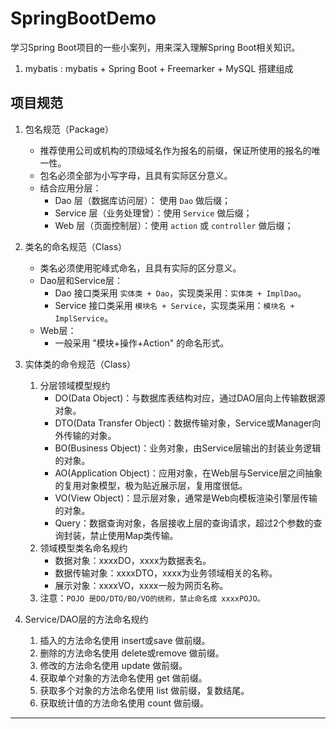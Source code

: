 # SpringBootDemo

学习Spring Boot项目的一些小案列，用来深入理解Spring Boot相关知识。
1. mybatis : mybatis + Spring Boot + Freemarker + MySQL 搭建组成


## 项目规范
1. 包名规范（Package）
    * 推荐使用公司或机构的顶级域名作为报名的前缀，保证所使用的报名的唯一性。
    * 包名必须全部为小写字母，且具有实际区分意义。
    * 结合应用分层：
        - Dao 层（数据库访问层）： 使用 `Dao` 做后缀；
        - Service 层（业务处理曾）：使用 `Service` 做后缀；
        - Web 层（页面控制层）：使用 `action` 或 `controller` 做后缀；
                    
2. 类名的命名规范（Class）
    * 类名必须使用驼峰式命名，且具有实际的区分意义。
    * Dao层和Service层：
        - Dao 接口类采用 `实体类 + Dao`，实现类采用：`实体类 + ImplDao`。
        - Service 接口类采用 `模块名 + Service`，实现类采用：`模块名 + ImplService`。 
    * Web层：
        - 一般采用 "模块+操作+Action" 的命名形式。
        
3. 实体类的命令规范（Class）
    1. 分层领域模型规约
        - DO(Data Object)：与数据库表结构对应，通过DAO层向上传输数据源对象。
        - DTO(Data Transfer Object)：数据传输对象，Service或Manager向外传输的对象。
        - BO(Business Object)：业务对象，由Service层输出的封装业务逻辑的对象。
        - AO(Application Object)：应用对象，在Web层与Service层之间抽象的复用对象模型，极为贴近展示层，复用度很低。
        - VO(View Object)：显示层对象，通常是Web向模板渲染引擎层传输的对象。
        - Query：数据查询对象，各层接收上层的查询请求，超过2个参数的查询封装，禁止使用Map类传输。
    2. 领域模型类名命名规约
        - 数据对象：xxxxDO，xxxx为数据表名。
        - 数据传输对象：xxxxDTO，xxxx为业务领域相关的名称。
        - 展示对象：xxxxVO，xxxx一般为网页名称。
    3. 注意：`POJO 是DO/DTO/BO/VO的统称，禁止命名成 xxxxPOJO。`
4. Service/DAO层的方法命名规约
    1. 插入的方法命名使用 insert或save 做前缀。
    2. 删除的方法命名使用 delete或remove 做前缀。
    3. 修改的方法命名使用 update 做前缀。
    4. 获取单个对象的方法命名使用 get 做前缀。
    5. 获取多个对象的方法命名使用 list 做前缀，复数结尾。
    6. 获取统计值的方法命名使用 count 做前缀。
<hr>
